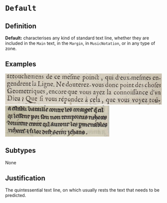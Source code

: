 # `Default`

## Definition

**Default:** characterises any kind of standard text line, whether they are included in the `Main` text, in the `Margin`, in `MusicNotation`, or in any type of zone.

## Examples

<img src="btv1b8601519p_f144.jpg" height="100px">
<img src="btv1b84259980_f47.jpg" height="100px">

## Subtypes

None

## Justification

The quintessential text line, on which usually rests the text that needs to be predicted.

